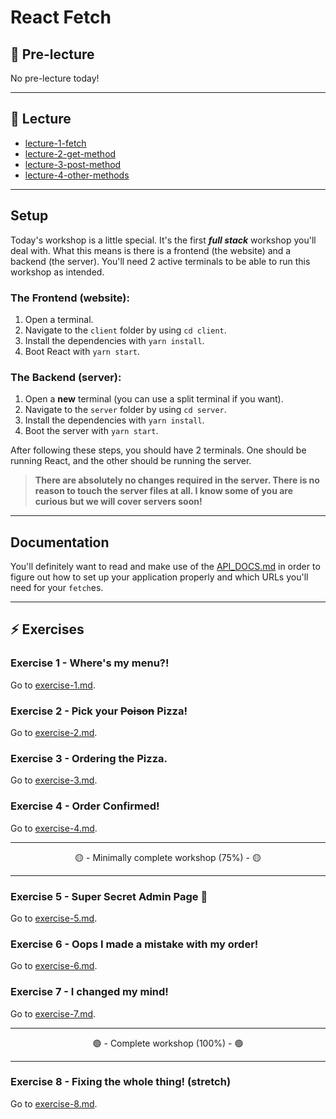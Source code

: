 # React Fetch

## 🦊 Pre-lecture

No pre-lecture today!

---

## 🦉 Lecture

- [lecture-1-fetch](__lecture/lecture-1-fetch.md)
- [lecture-2-get-method](__lecture/lecture-2-get-method.md)
- [lecture-3-post-method](__lecture/lecture-3-post-method.md)
- [lecture-4-other-methods](__lecture/lecture-4-other-methods.md)

---

## Setup

Today's workshop is a little special. It's the first _**full stack**_ workshop you'll deal with. What this means is there is a frontend (the website) and a backend (the server). You'll need 2 active terminals to be able to run this workshop as intended.

### The Frontend (website):
1. Open a terminal.
2. Navigate to the `client` folder by using `cd client`.
3. Install the dependencies with `yarn install`.
4. Boot React with `yarn start`.

### The Backend (server):
1. Open a **new** terminal (you can use a split terminal if you want).
2. Navigate to the `server` folder by using `cd server`.
3. Install the dependencies with `yarn install`.
4. Boot the server with `yarn start`.

After following these steps, you should have 2 terminals. One should be running React, and the other should be running the server.

> **There are absolutely no changes required in the server. There is no reason to touch the server files at all. I know some of you are curious but we will cover servers soon!**

---

## Documentation

You'll definitely want to read and make use of the [API_DOCS.md](server/API_DOC.md) in order to figure out how to set up your application properly and which URLs you'll need for your `fetch`es.

---

## ⚡ Exercises

### Exercise 1 - Where's my menu?!

Go to [exercise-1.md](__workshop/exercise-1.md).

### Exercise 2 - Pick your ~~Poison~~ Pizza!

Go to [exercise-2.md](__workshop/exercise-2.md).

### Exercise 3 - Ordering the Pizza.

Go to [exercise-3.md](__workshop/exercise-3.md).

### Exercise 4 - Order Confirmed!

Go to [exercise-4.md](__workshop/exercise-4.md).

---

<center>🟡 - Minimally complete workshop (75%) - 🟡</center>

---

### Exercise 5 - Super Secret Admin Page 🤫

Go to [exercise-5.md](__workshop/exercise-5.md).

### Exercise 6 - Oops I made a mistake with my order!

Go to [exercise-6.md](__workshop/exercise-6.md).

### Exercise 7 - I changed my mind!

Go to [exercise-7.md](__workshop/exercise-7.md).

---

<center>🟢 - Complete workshop (100%) - 🟢</center>

---

### Exercise 8 - Fixing the whole thing! **(stretch)**

Go to [exercise-8.md](__workshop/exercise-8.md).